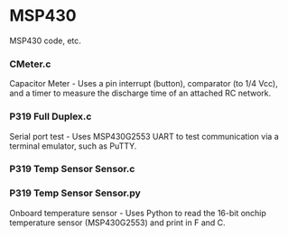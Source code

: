 # MSP430
MSP430 code, etc.

### CMeter.c
Capacitor Meter -
Uses a pin interrupt (button), comparator (to 1/4 Vcc), and a timer to measure the discharge time of an attached RC network.

### P319 Full Duplex.c
Serial port test -
Uses MSP430G2553 UART to test communication via a terminal emulator, such as PuTTY.

### P319 Temp Sensor Sensor.c
### P319 Temp Sensor Sensor.py
Onboard temperature sensor -
Uses Python to read the 16-bit onchip temperature sensor (MSP430G2553) and print in F and C.

